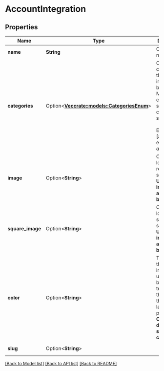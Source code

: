 # AccountIntegration

## Properties

Name | Type | Description | Notes
------------ | ------------- | ------------- | -------------
**name** | **String** | Company name. | 
**categories** | Option<[**Vec<crate::models::CategoriesEnum>**](CategoriesEnum.md)> | Category or categories this integration belongs to. Multiple categories should be comma separated.<br/><br>Example: For [ats, hris], enter <i>ats,hris</i> | [optional]
**image** | Option<**String**> | Company logo in rectangular shape. <b>Upload an image with a clear background.</b> | [optional]
**square_image** | Option<**String**> | Company logo in square shape. <b>Upload an image with a white background.</b> | [optional]
**color** | Option<**String**> | The color of this integration used for buttons and text throughout the app and landing pages. <b>Choose a darker, saturated color.</b> | [optional]
**slug** | Option<**String**> |  | [optional][readonly]

[[Back to Model list]](../README.md#documentation-for-models) [[Back to API list]](../README.md#documentation-for-api-endpoints) [[Back to README]](../README.md)


